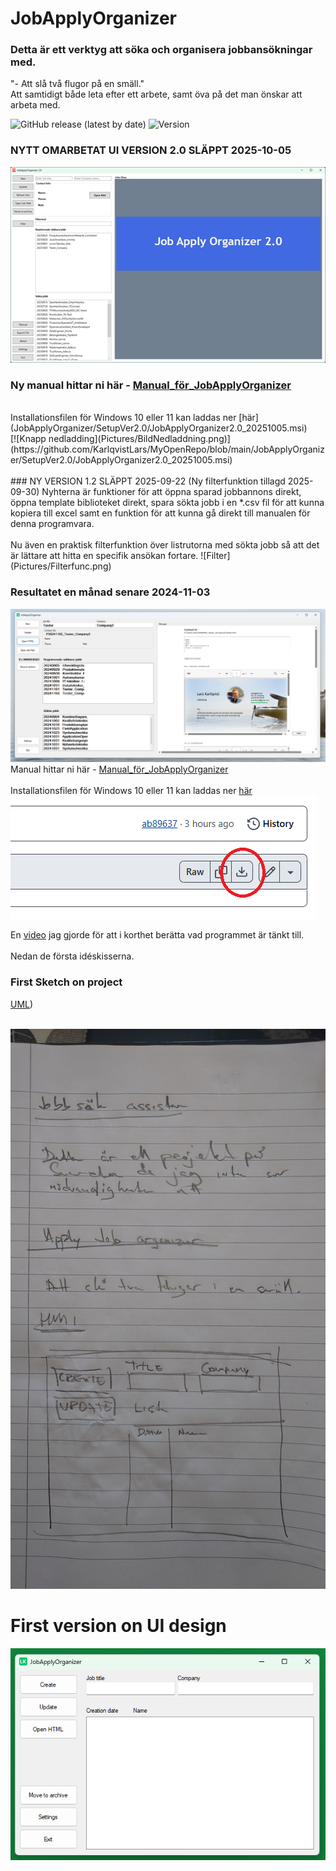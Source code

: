 # JobApplyOrganizer
### Detta är ett verktyg att söka och organisera jobbansökningar med.

"- Att slå två flugor på en smäll." </br>
Att samtidigt både leta efter ett arbete, samt öva på det man önskar att arbeta med.

![GitHub release (latest by date)](https://img.shields.io/github/v/release/KarlqvistLars/MyOpenRepo)
  ![Version](https://img.shields.io/badge/version-v1.2-lime)
<br>
### NYTT OMARBETAT UI VERSION 2.0 SLÄPPT 2025-10-05

![Skiss](Pictures/Programbild2.png)
</br>

### Ny manual hittar ni här - [Manual_för_JobApplyOrganizer](https://github.com/KarlqvistLars/MyOpenRepo/blob/main/JobApplyOrganizer/Docs/Manual_JobApplyOrganizer_2.0_20251005.pdf)</br>
</br>
Installationsfilen för Windows 10 eller 11 kan laddas ner [här](JobApplyOrganizer/SetupVer2.0/JobApplyOrganizer2.0_20251005.msi)
</br>
[![Knapp nedladding](Pictures/BildNedladdning.png)](https://github.com/KarlqvistLars/MyOpenRepo/blob/main/JobApplyOrganizer/SetupVer2.0/JobApplyOrganizer2.0_20251005.msi)
</br>
<br>
### NY VERSION 1.2 SLÄPPT 2025-09-22 (Ny filterfunktion tillagd 2025-09-30)
Nyhterna är funktioner för att öppna sparad jobbannons direkt, öppna template biblioteket direkt, spara sökta jobb i en *.csv fil för att kunna kopiera till excel samt en funktion för att kunna gå direkt till manualen för denna programvara.<br><br>
Nu även en praktisk filterfunktion över listrutorna med sökta jobb så att det är lättare att hitta en specifik ansökan fortare.
![Filter](Pictures/Filterfunc.png)

### Resultatet en månad senare 2024-11-03
![Skiss](Pictures/Programbild.png)
</br>
Manual hittar ni här - [Manual_för_JobApplyOrganizer](https://github.com/KarlqvistLars/MyOpenRepo/blob/main/JobApplyOrganizer/Docs/Manual_JobApplyOrganizer_1.2_20250930.pdf)</br>
</br>
Installationsfilen för Windows 10 eller 11 kan laddas ner [här](https://github.com/KarlqvistLars/MyOpenRepo/blob/main/JobApplyOrganizer/SetupVer1.2/JobApplyOrganizerSetup20250930.msi)</br>
[![Knapp nedladding](Pictures/BildNedladdning.png)](https://github.com/KarlqvistLars/MyOpenRepo/blob/main/JobApplyOrganizer/SetupVer1.2/JobApplyOrganizerSetup20250930.msi)
</br>

En [video](https://www.youtube.com/watch?v=gyAhbyG3KOU) jag gjorde för att i korthet berätta vad programmet är tänkt till. </br></br>
Nedan de första idéskisserna.</br>

### First Sketch on project
[UML](https://github.com/KarlqvistLars/MyOpenRepo/blob/main/JobApplyOrganizer/UML/UML_JobApplyOrganizer_20241004.pdf))</br></br>

![Skiss](Pictures/20241003_100144.JPG)
</br>
# First version on UI design
![UI Design](Pictures/assets/UI_Design20241003.png)



